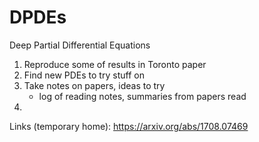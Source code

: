 # DPDEs
Deep Partial Differential Equations

1. Reproduce some of results in Toronto paper
2. Find new PDEs to try stuff on
3. Take notes on papers, ideas to try
    - log of reading notes, summaries from papers read
4.




Links (temporary home):
https://arxiv.org/abs/1708.07469
